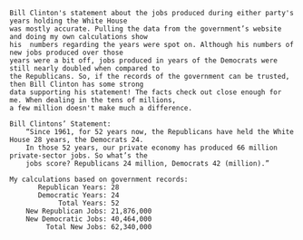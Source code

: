 	Bill Clinton's statement about the jobs produced during either party's years holding the White House
    was mostly accurate. Pulling the data from the government’s website and doing my own calculations show
    his  numbers regarding the years were spot on. Although his numbers of new jobs produced over those
    years were a bit off, jobs produced in years of the Democrats were still nearly doubled when compared to
    the Republicans. So, if the records of the government can be trusted, then Bill Clinton has some strong
    data supporting his statement! The facts check out close enough for me. When dealing in the tens of millions,
    a few million doesn't make much a difference.
                
    Bill Clintons’ Statement:
        “Since 1961, for 52 years now, the Republicans have held the White House 28 years, the Democrats 24.
        In those 52 years, our private economy has produced 66 million private-sector jobs. So what’s the
        jobs score? Republicans 24 million, Democrats 42 (million).”

    My calculations based on government records:
		   Republican Years: 28
		   Democratic Years: 24
		        Total Years: 52
		New Republican Jobs: 21,876,000
		New Democratic Jobs: 40,464,000
		     Total New Jobs: 62,340,000

